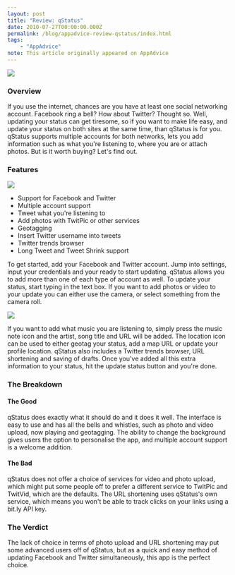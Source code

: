 ```yaml
---
layout: post
title: "Review: qStatus"
date: 2010-07-27T00:00:00.000Z
permalink: /blog/appadvice-review-qstatus/index.html
tags:
    - "AppAdvice"
note: This article originally appeared on AppAdvice
---
```


![](https://rknightuk.s3.amazonaws.com/site/appadvice/9e5cdb75c3.jpg)

### Overview

If you use the internet, chances are you have at least one social networking account. Facebook ring a bell? How about Twitter? Thought so. Well, updating your status can get tiresome, so if you want to make life easy, and update your status on both sites at the same time, than qStatus is for you. qStatus supports multiple accounts for both networks, lets you add information such as what you're listening to, where you are or attach photos. But is it worth buying? Let's find out.

### Features

![](https://rknightuk.s3.amazonaws.com/site/appadvice/9dcf8ea4d6.jpg)

- Support for Facebook and Twitter 
- Multiple account support 
- Tweet what you're listening to 
- Add photos with TwitPic or other services 
- Geotagging 
- Insert Twitter username into tweets 
- Twitter trends browser
- Long Tweet and Tweet Shrink support 

To get started, add your Facebook and Twitter account. Jump into settings, input your credentials and your ready to start updating. qStatus allows you to add more than one of each type of account as well. To update your status, start typing in the text box. If you want to add photos or video to your update you can either use the camera, or select something from the camera roll. 

![](https://rknightuk.s3.amazonaws.com/site/appadvice/44346f8d69.jpg)

If you want to add what music you are listening to, simply press the music note icon and the artist, song title and URL will be added. The location icon can be used to either geotag your status, add a map URL or update your profile location. qStatus also includes a Twitter trends browser, URL shortening and saving of drafts. Once you've added all this extra information to your status, hit the update status button and you're done. 

### The Breakdown

#### The Good

qStatus does exactly what it should do and it does it well. The interface is easy to use and has all the bells and whistles, such as photo and video upload, now playing and geotagging. The ability to change the background gives users the option to personalise the app, and multiple account support is a welcome addition. 

#### The Bad

qStatus does not offer a choice of services for video and photo upload, which might put some people off to prefer a different service to TwitPic and TwitVid, which are the defaults. The URL shortening uses qStatus's own service, which means you won't be able to track clicks on your links using a bit.ly API key.

### The Verdict

The lack of choice in terms of photo upload and URL shortening may put some advanced users off of qStatus, but as a quick and easy method of updating Facebook and Twitter simultaneously, this app is the perfect choice.

